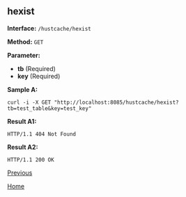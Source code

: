 ## hexist ##

**Interface:** `/hustcache/hexist`

**Method:** `GET`

**Parameter:** 

*  **tb** (Required)  
*  **key** (Required)  

**Sample A:**

    curl -i -X GET "http://localhost:8085/hustcache/hexist?tb=test_table&key=test_key"

**Result A1:**

	HTTP/1.1 404 Not Found
	
**Result A2:**

	HTTP/1.1 200 OK

[Previous](../hustdb.md)

[Home](../../../index.md)